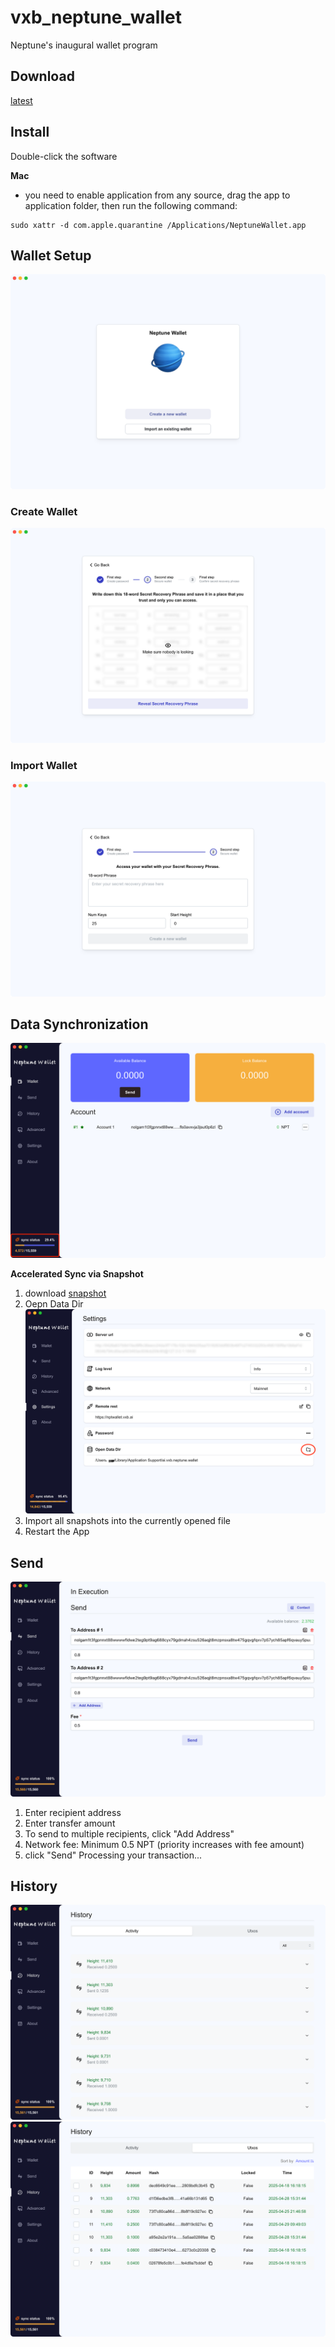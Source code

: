 # vxb_neptune_wallet
Neptune's inaugural wallet program

## Download

[latest](https://github.com/VxBlocks/vxb_neptune_wallet/releases/latest)

## Install

Double-click the software

**Mac**
- you need to enable application from any source, drag the app to application folder, then run the following command:

```
sudo xattr -d com.apple.quarantine /Applications/NeptuneWallet.app
```

## Wallet Setup
![alt text](img/image.png)
### Create Wallet
![alt text](img/image-1.png)

### Import Wallet
![alt text](img/image-2.png)

## Data Synchronization
![alt text](img/image-3.png)

**Accelerated Sync via Snapshot**
1. download [snapshot](snapshot.md)
2. Oepn Data Dir
![alt text](img/image-4.png)
3. Import all snapshots into the currently opened file
4. Restart the App

## Send
![alt text](img/image-5.png)
1. Enter recipient address
2. Enter transfer amount
3. To send to multiple recipients, click "Add Address"
4. Network fee: Minimum 0.5 NPT (priority increases with fee amount)
5. click "Send"
Processing your transaction...

## History
![alt text](img/image-6.png)
![alt text](img/image-7.png)
